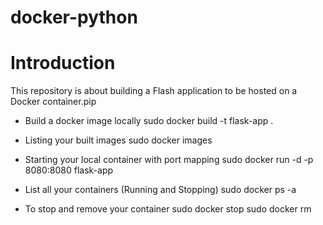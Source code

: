 # docker-python

# Introduction

This repository is about building a Flash application to be hosted on a Docker container.pip

- Build a docker image locally
sudo  docker build -t flask-app .

- Listing your built images
sudo docker images

- Starting your local container with port mapping
sudo docker run -d -p 8080:8080 flask-app

- List all your containers (Running and Stopping)
sudo docker ps -a

- To stop and remove your container
sudo docker stop <Container ID>
sudo docker rm <container ID>
